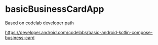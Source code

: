 # basicBusinessCardApp
Based on codelab developer path

https://developer.android.com/codelabs/basic-android-kotlin-compose-business-card

